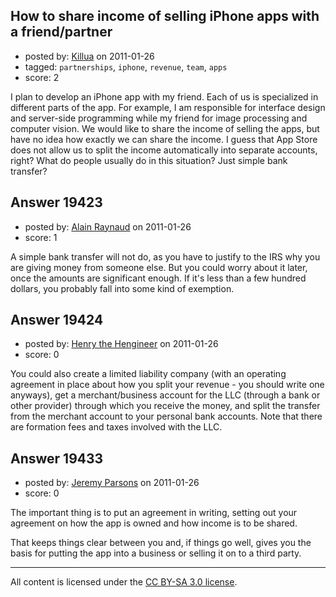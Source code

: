 ## How to share income of selling iPhone apps with a friend/partner

- posted by: [Killua](https://stackexchange.com/users/-1/6836-killua) on 2011-01-26
- tagged: `partnerships`, `iphone`, `revenue`, `team`, `apps`
- score: 2

I plan to develop an iPhone app with my friend. Each of us is specialized in different parts of the app. For example, I am responsible for interface design and server-side programming while my friend for image processing and computer vision. We would like to share the income of selling the apps, but have no idea how exactly we can share the income. I guess that App Store does not allow us to split the income automatically into separate accounts, right? What do people usually do in this situation? Just simple bank transfer? 


## Answer 19423

- posted by: [Alain Raynaud](https://stackexchange.com/users/-1/502-alain-raynaud) on 2011-01-26
- score: 1

A simple bank transfer will not do, as you have to justify to the IRS why you are giving money from someone else. But you could worry about it later, once the amounts are significant enough. If it's less than a few hundred dollars, you probably fall into some kind of exemption.


## Answer 19424

- posted by: [Henry the Hengineer](https://stackexchange.com/users/-1/1692-henry-the-hengineer) on 2011-01-26
- score: 0

You could also create a limited liability company (with an operating agreement in place about how you split your revenue - you should write one anyways), get a merchant/business account for the LLC (through a bank or other provider) through which you receive the money, and split the transfer from the merchant account to your personal bank accounts. Note that there are formation fees and taxes involved with the LLC.


## Answer 19433

- posted by: [Jeremy Parsons](https://stackexchange.com/users/-1/4291-jeremy-parsons) on 2011-01-26
- score: 0

The important thing is to put an agreement in writing, setting out your agreement on how the app is owned and how income is to be shared.

That keeps things clear between you and, if things go well, gives you the basis for putting the app into a business or selling it on to a third party.



---

All content is licensed under the [CC BY-SA 3.0 license](https://creativecommons.org/licenses/by-sa/3.0/).
